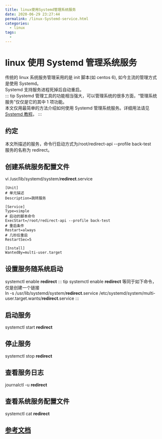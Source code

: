 ```yaml
---
title: linux使用Systemd管理系统服务
date: 2020-06-29 23:27:44
permalink: /linux-Systemd-service.html
categories:
  - linux
tags:
  -
---
```


# linux 使用 Systemd 管理系统服务

传统的 linux 系统服务管理采用的是 init 脚本(如 centos 6), 如今主流的管理方式是使用 Systemd。  
Systemd 支持服务进程死掉后自动重启。  
::: tip
Systemd 管理工具的功能相当强大，可以管理系统的很多方面，“管理系统服务”仅仅是它的其中 1 项功能。  
本文仅用最简单的方法介绍如何使用 Systemd 管理系统服务。详细用法请见[Systemd 教程](http://www.ruanyifeng.com/blog/2016/03/systemd-tutorial-commands.html)。
:::

## 约定

本文所描述的服务，命令行启动方式为/root/redirect-api --profile back-test  
服务的名称为 redirect。

## 创建系统服务配置文件

vi /usr/lib/systemd/system/**redirect**.service

```
[Unit]
# 单元描述
Description=跳转服务

[Service]
Type=simple
# 启动的脚本命令
ExecStart=/root/redirect-api --profile back-test
# 重启条件
Restart=always
# 几秒后重启
RestartSec=5

[Install]
WantedBy=multi-user.target
```

## 设置服务随系统启动

systemctl enable **redirect**
::: tip
systemctl enable **redirect** 等同于如下命令，仅是创建一个链接  
ln -s /usr/lib/systemd/system/**redirect**.service /etc/systemd/system/multi-user.target.wants/**redirect**.service
:::

## 启动服务

systemctl start **redirect**

## 停止服务

systemctl stop **redirect**

## 查看服务日志

journalctl -u **redirect**

## 查看系统服务配置文件

systemctl cat **redirect**

## [参考文档](http://www.ruanyifeng.com/blog/2016/03/systemd-tutorial-commands.html)
